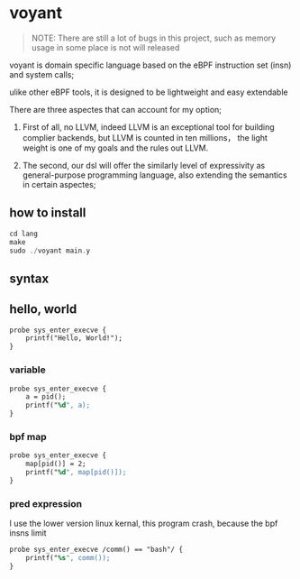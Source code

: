 # voyant

> NOTE: There are still a lot of bugs in this project, such as memory usage in some place is not will released

voyant is domain specific language based on the eBPF instruction set (insn) and system calls;

ulike other eBPF tools, it is designed to be lightweight and easy extendable

There are three aspectes that can account for my option;
1. First of all, no LLVM, indeed LLVM is an exceptional tool for building complier backends, but LLVM is counted in ten millions， the light weight is one of my goals and the rules out LLVM.

2. The second, our dsl will offer the similarly level of expressivity as general-purpose programming language, also extending the semantics in certain aspectes;


## how to install

```c
cd lang
make
sudo ./voyant main.y
```


## syntax

## hello, world

```y
probe sys_enter_execve {
    printf("Hello, World!");
}
```

### variable

```y
probe sys_enter_execve {
    a = pid();
    printf("%d", a);
}
```


### bpf map

```y
probe sys_enter_execve {
    map[pid()] = 2;
    printf("%d", map[pid()]);
}
```


### pred expression

I use the lower version linux kernal, this program crash, because the bpf insns limit

```y
probe sys_enter_execve /comm() == "bash"/ {
    printf("%s", comm());
}
```
